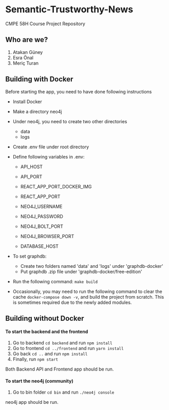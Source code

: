 # Semantic-Trustworthy-News
CMPE 58H Course Project Repository

Who are we?
---
1. Atakan Güney
2. Esra Önal
3. Meriç Turan

Building with Docker
---

Before starting the app, you need to have done following instructions
- Install Docker
- Make a directory neo4j
- Under neo4j, you need to create two other directories
    - data
    - logs
- Create .env file under root directory
- Define following variables in .env:
    - API_HOST
    - API_PORT

    - REACT_APP_PORT_DOCKER_IMG
    - REACT_APP_PORT

    - NEO4J_USERNAME
    - NEO4J_PASSWORD
    - NEO4J_BOLT_PORT
    - NEO4J_BROWSER_PORT

    - DATABASE_HOST

- To set graphdb:
    - Create two folders named 'data' and 'logs' under 'graphdb-docker'
    - Put graphdb .zip file under 'graphdb-docker/free-edition'


- Run the following command:
    `make build`



- Occasionally, you may need to run the following command to clear the cache `docker-compose down -v`, and build the project from scratch. This is sometimes required due to the newly added modules.

Building without Docker
---

#### To start the backend and the frontend

1. Go to backend `cd backend` and run `npm install`
2. Go to frontend `cd ../frontend` and run `yarn install`
3. Go back `cd ..` and run `npm install`
4. Finally, run `npm start`

Both Backend API and Frontend app should be run.

#### To start the neo4j (community)

1. Go to bin folder `cd bin` and run `./neo4j console`     

neo4j app should be run.

